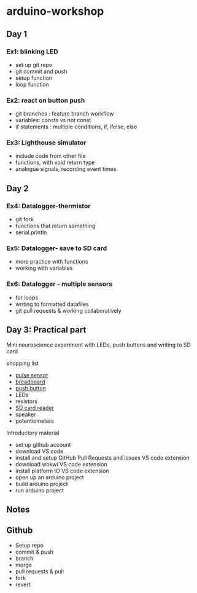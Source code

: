 # arduino-workshop

## Day 1 
### Ex1: blinking LED
- set up git repo
- git commit and push
- setup function
- loop function

### Ex2: react on button push
-  git branches : feature branch workflow
- variables: consts vs not const
- if statements : multiple conditions, if, ifelse, else


### Ex3: Lighthouse simulator
- include code from other file
- functions, with void return type
- analogue signals, recording event times

## Day 2 

### Ex4: Datalogger-thermistor
- git fork 
- functions that return something
- serial.println

### Ex5: Datalogger- save to SD card
- more practice with functions 
- working with variables



### Ex6: Datalogger - multiple sensors
- for loops
- writing to formatted datafiles
- git pull requests & working collaboratively


## Day 3: Practical part 
Mini neuroscience experiment with LEDs, push buttons and writing to SD card 

shopping list 
* [pulse sensor](https://www.conrad.de/de/p/iduino-se050-puls-sensor-1-st-passend-fuer-entwicklungskits-arduino-2380017.html)
* [breadboard](https://www.conrad.de/de/p/velleman-steckplatine-l-x-b-x-h-82-x-8-x-55-mm-1-st-2574925.html)
* [push button](https://www.conrad.de/de/p/tru-components-1587705-tc-r13-40b-05rt-druckschalter-250-v-ac-1-5-a-1-x-aus-ein-rastend-1-st-1587705.html)
* LEDs
* resistors
* [SD card reader](https://www.conrad.de/de/p/tf-micro-sd-card-memory-modul-compatible-with-arduino-atmega-802244007.html)
* speaker
* potentiometers


Introductory material
- set up github account
- download VS code
- install and setup GitHub Pull Requests and Issues VS code extension
- download wokwi VS code extension
- install platform IO  VS code extension
- open up an arduino project
- build arduino project
- run arduino project



## Notes 


## Github 

- Setup repo
- commit & push
- branch
- merge
- pull requests & pull
- fork
- revert

